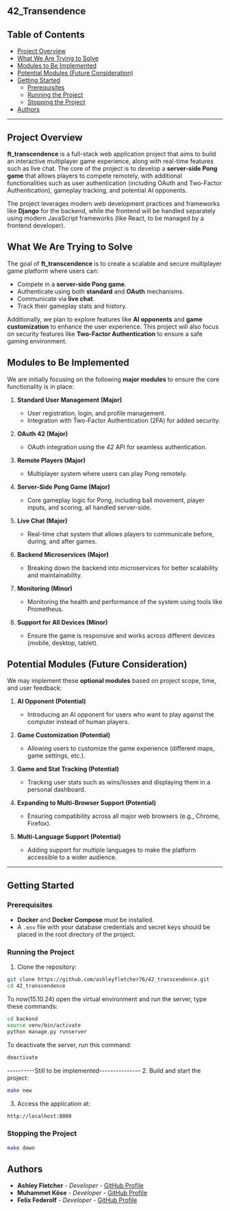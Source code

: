 ## 42_Transendence

## Table of Contents
- [Project Overview](#project-overview)
- [What We Are Trying to Solve](#what-we-are-trying-to-solve)
- [Modules to Be Implemented](#modules-to-be-implemented)
- [Potential Modules (Future Consideration)](#potential-modules-future-consideration)
- [Getting Started](#getting-started)
  - [Prerequisites](#prerequisites)
  - [Running the Project](#running-the-project)
  - [Stopping the Project](#stopping-the-project)
- [Authors](#authors)

---

## Project Overview

**ft_transcendence** is a full-stack web application project that aims to build an interactive multiplayer game experience, along with real-time features such as live chat. The core of the project is to develop a **server-side Pong game** that allows players to compete remotely, with additional functionalities such as user authentication (including OAuth and Two-Factor Authentication), gameplay tracking, and potential AI opponents.

The project leverages modern web development practices and frameworks like **Django** for the backend, while the frontend will be handled separately using modern JavaScript frameworks (like React, to be managed by a frontend developer).

## What We Are Trying to Solve

The goal of **ft_transcendence** is to create a scalable and secure multiplayer game platform where users can:
- Compete in a **server-side Pong game**.
- Authenticate using both **standard** and **OAuth** mechanisms.
- Communicate via **live chat**.
- Track their gameplay stats and history.

Additionally, we plan to explore features like **AI opponents** and **game customization** to enhance the user experience. This project will also focus on security features like **Two-Factor Authentication** to ensure a safe gaming environment.

## Modules to Be Implemented

We are initially focusing on the following **major modules** to ensure the core functionality is in place:

1. **Standard User Management (Major)**
   - User registration, login, and profile management.
   - Integration with Two-Factor Authentication (2FA) for added security.

2. **OAuth 42 (Major)**
   - OAuth integration using the 42 API for seamless authentication.
   
3. **Remote Players (Major)**
   - Multiplayer system where users can play Pong remotely.

4. **Server-Side Pong Game (Major)**
   - Core gameplay logic for Pong, including ball movement, player inputs, and scoring, all handled server-side.

5. **Live Chat (Major)**
   - Real-time chat system that allows players to communicate before, during, and after games.

6. **Backend Microservices (Major)**
   - Breaking down the backend into microservices for better scalability and maintainability.

7. **Monitoring (Minor)**
   - Monitoring the health and performance of the system using tools like Prometheus.

8. **Support for All Devices (Minor)**
   - Ensure the game is responsive and works across different devices (mobile, desktop, tablet).

## Potential Modules (Future Consideration)

We may implement these **optional modules** based on project scope, time, and user feedback:

1. **AI Opponent (Potential)**
   - Introducing an AI opponent for users who want to play against the computer instead of human players.

2. **Game Customization (Potential)**
   - Allowing users to customize the game experience (different maps, game settings, etc.).

3. **Game and Stat Tracking (Potential)**
   - Tracking user stats such as wins/losses and displaying them in a personal dashboard.

4. **Expanding to Multi-Browser Support (Potential)**
   - Ensuring compatibility across all major web browsers (e.g., Chrome, Firefox).

5. **Multi-Language Support (Potential)**
   - Adding support for multiple languages to make the platform accessible to a wider audience.

---

## Getting Started

### Prerequisites
- **Docker** and **Docker Compose** must be installed.
- A `.env` file with your database credentials and secret keys should be placed in the root directory of the project.

### Running the Project

1. Clone the repository:
```bash
git clone https://github.com/ashleyfletcher76/42_transcendence.git
cd 42_transcendence
```

To now(15.10.24) open the virtual environment and run the server, type these commands:
```bash
cd backend
source venv/bin/activate
python manage.py runserver
```

To deactivate the server, run this command:
```bash
deactivate
```

----------Still to be implemented---------------
2. Build and start the project:
```bash
make new
```
3. Access the application at:
```bash
http://localhost:8000
```

### Stopping the Project
```bash
make down
```

## Authors

- **Ashley Fletcher** - *Developer* - [GitHub Profile](https://github.com/ashleyfletcher76)
- **Muhammet Köse** - *Developer* - [GitHub Profile](https://github.com/masummmm54)
- **Felix Federolf** - *Developer* - [GitHub Profile](https://github.com/ffederol)
